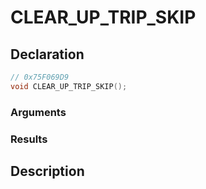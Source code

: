 # CLEAR_UP_TRIP_SKIP

## Declaration
```cpp
// 0x75F069D9
void CLEAR_UP_TRIP_SKIP();
```

### Arguments

### Results

## Description
